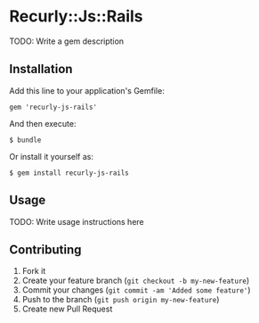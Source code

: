# Recurly::Js::Rails

TODO: Write a gem description

## Installation

Add this line to your application's Gemfile:

    gem 'recurly-js-rails'

And then execute:

    $ bundle

Or install it yourself as:

    $ gem install recurly-js-rails

## Usage

TODO: Write usage instructions here

## Contributing

1. Fork it
2. Create your feature branch (`git checkout -b my-new-feature`)
3. Commit your changes (`git commit -am 'Added some feature'`)
4. Push to the branch (`git push origin my-new-feature`)
5. Create new Pull Request
